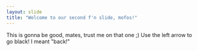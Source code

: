 ```yaml
---
layout: slide
title: "Welcome to our second f'n slide, mofos!"
---
```

This is gonna be good, mates, trust me on that one ;)
Use the left arrow to go black! I meant "back!" 
